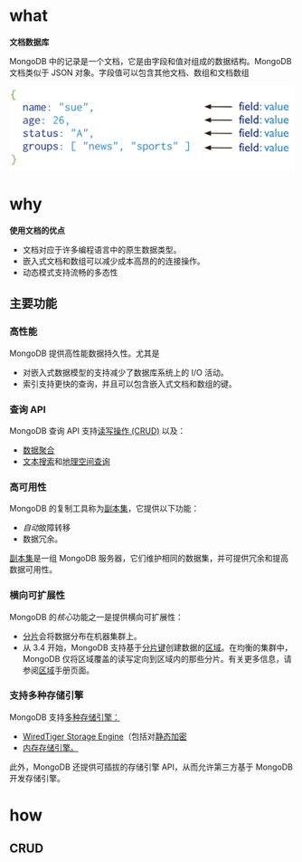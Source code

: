 # what

**文档数据库**

MongoDB 中的记录是一个文档，它是由字段和值对组成的数据结构。MongoDB 文档类似于 JSON 对象。字段值可以包含其他文档、数组和文档数组

![A MongoDB document.](https://raw.githubusercontent.com/feixue-altaaa/picture/master/pic/202407222203501.svg+xml)

# why

**使用文档的优点**

- 文档对应于许多编程语言中的原生数据类型。
- 嵌入式文档和数组可以减少成本高昂的的连接操作。
- 动态模式支持流畅的多态性

## 主要功能

### 高性能

MongoDB 提供高性能数据持久性。尤其是

- 对嵌入式数据模型的支持减少了数据库系统上的 I/O 活动。
- 索引支持更快的查询，并且可以包含嵌入式文档和数组的键。

### 查询 API

MongoDB 查询 API 支持[读写操作 (CRUD)](https://www.mongodb.com/zh-cn/docs/manual/crud/#std-label-crud) 以及：

- [数据聚合](https://www.mongodb.com/zh-cn/docs/manual/core/aggregation-pipeline/#std-label-aggregation-pipeline)
- [文本搜索](https://www.mongodb.com/zh-cn/docs/manual/text-search/#std-label-text-search)和[地理空间查询](https://www.mongodb.com/zh-cn/docs/manual/tutorial/geospatial-tutorial/)

### 高可用性

MongoDB 的复制工具称为[副本集](https://www.mongodb.com/zh-cn/docs/manual/replication/)，它提供以下功能：

- *自动*故障转移
- 数据冗余。

[副本集](https://www.mongodb.com/zh-cn/docs/manual/replication/)是一组 MongoDB 服务器，它们维护相同的数据集，并可提供冗余和提高数据可用性。

### 横向可扩展性

MongoDB 的*核心*功能之一是提供横向可扩展性：

- [分片](https://www.mongodb.com/zh-cn/docs/manual/sharding/#std-label-sharding-introduction)会将数据分布在机器集群上。
- 从 3.4 开始，MongoDB 支持基于[分片键](https://www.mongodb.com/zh-cn/docs/manual/core/zone-sharding/#std-label-zone-sharding)创建数据的[区域](https://www.mongodb.com/zh-cn/docs/manual/reference/glossary/#std-term-shard-key)。在均衡的集群中，MongoDB 仅将区域覆盖的读写定向到区域内的那些分片。有关更多信息，请参阅[区域](https://www.mongodb.com/zh-cn/docs/manual/core/zone-sharding/#std-label-zone-sharding)手册页面。

### 支持多种存储引擎

MongoDB 支持[多种存储引擎：](https://www.mongodb.com/zh-cn/docs/manual/core/storage-engines/)

- [WiredTiger Storage Engine](https://www.mongodb.com/zh-cn/docs/manual/core/wiredtiger/)（包括对[静态加密](https://www.mongodb.com/zh-cn/docs/manual/core/security-encryption-at-rest/)
- [内存存储引擎。](https://www.mongodb.com/zh-cn/docs/manual/core/inmemory/)

此外，MongoDB 还提供可插拔的存储引擎 API，从而允许第三方基于 MongoDB 开发存储引擎。

# how

## CRUD

